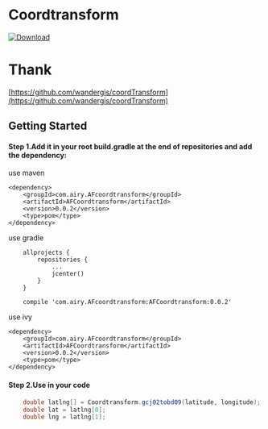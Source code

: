 # Coordtransform
[ ![Download](https://api.bintray.com/packages/airy/Coordtransform/AFCoordtransform/images/download.svg?version=0.0.1) ](https://bintray.com/airy/Coordtransform/AFCoordtransform/0.0.1/link)

# Thank
[https://github.com/wandergis/coordTransform](https://github.com/wandergis/coordTransform)

## Getting Started
#### Step 1.Add it in your root build.gradle at the end of repositories and add the dependency:
use maven
```
<dependency>
	<groupId>com.airy.AFcoordtransform</groupId>
	<artifactId>AFCoordtransform</artifactId>
	<version>0.0.2</version>
	<type>pom</type>
</dependency>
```

use gradle
```
    allprojects {
		repositories {
			...
			jcenter()
		}
	}
```

```
    compile 'com.airy.AFcoordtransform:AFCoordtransform:0.0.2'
```

use ivy
```
<dependency>
	<groupId>com.airy.AFcoordtransform</groupId>
	<artifactId>AFCoordtransform</artifactId>
	<version>0.0.2</version>
	<type>pom</type>
</dependency>
```

#### Step 2.Use in your code
```java
    double latlng[] = Coordtransform.gcj02tobd09(latitude, longitude);
    double lat = latlng[0];
    double lng = latlng[1];
```